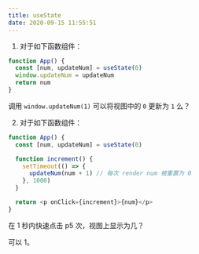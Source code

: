 ```yaml
---
title: useState
date: 2020-09-15 11:55:51
---
```


1. 对于如下函数组件：

```js
function App() {
  const [num, updateNum] = useState(0)
  window.updateNum = updateNum
  return num
}
```

调用 `window.updateNum(1)` 可以将视图中的 `0` 更新为 `1` 么？

2. 对于如下函数组件：

```js
function App() {
  const [num, updateNum] = useState(0)

  function increment() {
    setTimeout(() => {
      updateNum(num + 1) // 每次 render num 被重置为 0
    }, 1000)
  }

  return <p onClick={increment}>{num}</p>
}
```

在 1 秒内快速点击 p5 次，视图上显示为几？

可以 1。
